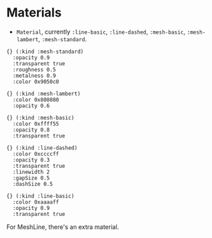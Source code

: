 # Materials

- `Material`, currently `:line-basic`, `:line-dashed`, `:mesh-basic`, `:mesh-lambert`, `:mesh-standard`.

```cirru
{} (:kind :mesh-standard)
  :opacity 0.9
  :transparent true
  :roughness 0.5
  :metalness 0.9
  :color 0x9050c0
```

```cirru
{} (:kind :mesh-lambert)
  :color 0x808080
  :opacity 0.6
```

```cirru
{} (:kind :mesh-basic)
  :color 0xffff55
  :opacity 0.8
  :transparent true
```

```cirru
{} (:kind :line-dashed)
  :color 0xccccff
  :opacity 0.3
  :transparent true
  :linewidth 2
  :gapSize 0.5
  :dashSize 0.5
```

```cirru
{} (:kind :line-basic)
  :color 0xaaaaff
  :opacity 0.9
  :transparent true
```

For MeshLine, there's an extra material.
